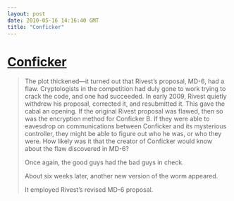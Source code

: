```yaml
---
layout: post
date: 2010-05-16 14:16:40 GMT
title: "Conficker"
---
```

# [Conficker](http://www.theatlantic.com/magazine/print/2010/06/the-enemy-within/8098/)

> The plot thickened—it turned out that Rivest’s proposal, MD-6, had a flaw. Cryptologists in the competition had duly gone to work trying to crack the code, and one had succeeded. In early 2009, Rivest quietly withdrew his proposal, corrected it, and resubmitted it. This gave the cabal an opening. If the original Rivest proposal was flawed, then so was the encryption method for Conficker B. If they were able to eavesdrop on communications between Conficker and its mysterious controller, they might be able to figure out who he was, or who they were. How likely was it that the creator of Conficker would know about the flaw discovered in MD-6?
> 
> Once again, the good guys had the bad guys in check.
> 
> About six weeks later, another new version of the worm appeared.
> 
> It employed Rivest’s revised MD-6 proposal.